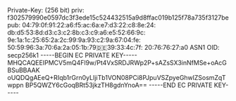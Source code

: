 Private-Key: (256 bit)
priv:
    f302579990e0597dc3f3ede15c524432515a9d8ffac019b125f78a735f3127be
pub:
    04:79:0f:91:22:a6:f5:ac:6a:e7:d3:22:c8:8e:24:
    db:d5:53:8d:d3:c3:c2:8b:c3:c9:a6:e5:52:66:9c:
    9e:1a:1c:25:65:2a:2c:99:9a:93:c2:9a:67:04:fe:
    50:59:96:3a:70:6a:2a:05:1b:79:de:39:33:4c:7f:
    20:76:76:27:a0
ASN1 OID: secp256k1
-----BEGIN EC PRIVATE KEY-----
MHQCAQEEIPMCV5mQ4Fl9w/Pt4VxSRDJRWp2P+sAZsSX3inNfMSe+oAcGBSuBBAAK
oUQDQgAEeQ+RIqb1rGrn0yLIjiTb1VON08PCi8PJpuVSZpyeGhwlZSosmZqTwppn
BP5QWZY6cGoqBRt53jkzTH8gdnYnoA==
-----END EC PRIVATE KEY-----
